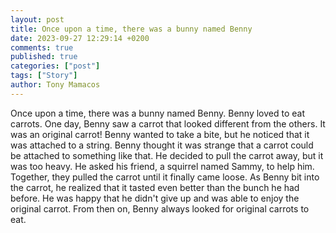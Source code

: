 ```yaml
---
layout: post
title: Once upon a time, there was a bunny named Benny
date: 2023-09-27 12:29:14 +0200
comments: true
published: true
categories: ["post"]
tags: ["Story"]
author: Tony Mamacos
---
```

Once upon a time, there was a bunny named Benny. Benny loved to eat carrots. One day, Benny saw a carrot that looked different from the others. It was an original carrot! Benny wanted to take a bite, but he noticed that it was attached to a string. 
Benny thought it was strange that a carrot could be attached to something like that. He decided to pull the carrot away, but it was too heavy. He asked his friend, a squirrel named Sammy, to help him. Together, they pulled the carrot until it finally came loose.
As Benny bit into the carrot, he realized that it tasted even better than the bunch he had before. He was happy that he didn't give up and was able to enjoy the original carrot. From then on, Benny always looked for original carrots to eat.
